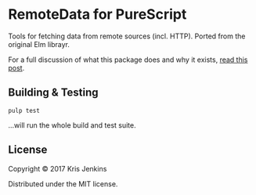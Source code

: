 # RemoteData for PureScript

Tools for fetching data from remote sources (incl. HTTP). Ported from the original Elm librayr.

For a full discussion of what this package does and why it
exists, [read this post](http://blog.jenkster.com/2016/06/how-elm-slays-a-ui-antipattern.html).

## Building & Testing

```
pulp test
```

...will run the whole build and test suite.

## License

Copyright © 2017 Kris Jenkins

Distributed under the MIT license.
